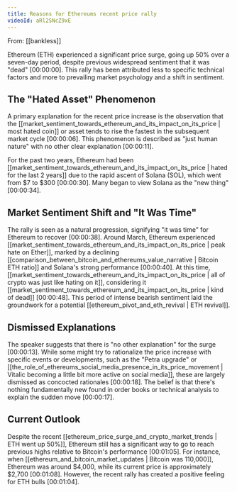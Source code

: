 ```yaml
---
title: Reasons for Ethereums recent price rally
videoId: aRl2SNcZ9xE
---
```


From: [[bankless]] <br/> 

Ethereum (ETH) experienced a significant price surge, going up 50% over a seven-day period, despite previous widespread sentiment that it was "dead" <a class="yt-timestamp" data-t="00:00:00">[00:00:00]</a>. This rally has been attributed less to specific technical factors and more to prevailing market psychology and a shift in sentiment.

## The "Hated Asset" Phenomenon

A primary explanation for the recent price increase is the observation that the [[market_sentiment_towards_ethereum_and_its_impact_on_its_price | most hated coin]] or asset tends to rise the fastest in the subsequent market cycle <a class="yt-timestamp" data-t="00:00:06">[00:00:06]</a>. This phenomenon is described as "just human nature" with no other clear explanation <a class="yt-timestamp" data-t="00:00:11">[00:00:11]</a>.

For the past two years, Ethereum had been [[market_sentiment_towards_ethereum_and_its_impact_on_its_price | hated for the last 2 years]] due to the rapid ascent of Solana (SOL), which went from $7 to $300 <a class="yt-timestamp" data-t="00:00:30">[00:00:30]</a>. Many began to view Solana as the "new thing" <a class="yt-timestamp" data-t="00:00:34">[00:00:34]</a>.

## Market Sentiment Shift and "It Was Time"

The rally is seen as a natural progression, signifying "it was time" for Ethereum to recover <a class="yt-timestamp" data-t="00:00:38">[00:00:38]</a>. Around March, Ethereum experienced [[market_sentiment_towards_ethereum_and_its_impact_on_its_price | peak hate on Ether]], marked by a declining [[comparison_between_bitcoin_and_ethereums_value_narrative | Bitcoin ETH ratio]] and Solana's strong performance <a class="yt-timestamp" data-t="00:00:40">[00:00:40]</a>. At this time, [[market_sentiment_towards_ethereum_and_its_impact_on_its_price | all of crypto was just like hating on it]], considering it [[market_sentiment_towards_ethereum_and_its_impact_on_its_price | kind of dead]] <a class="yt-timestamp" data-t="00:00:48">[00:00:48]</a>. This period of intense bearish sentiment laid the groundwork for a potential [[ethereum_pivot_and_eth_revival | ETH revival]].

## Dismissed Explanations

The speaker suggests that there is "no other explanation" for the surge <a class="yt-timestamp" data-t="00:00:13">[00:00:13]</a>. While some might try to rationalize the price increase with specific events or developments, such as the "Petra upgrade" or [[the_role_of_ethereums_social_media_presence_in_its_price_movement | Vitalic becoming a little bit more active on social media]], these are largely dismissed as concocted rationales <a class="yt-timestamp" data-t="00:00:18">[00:00:18]</a>. The belief is that there's nothing fundamentally new found in order books or technical analysis to explain the sudden move <a class="yt-timestamp" data-t="00:00:17">[00:00:17]</a>.

## Current Outlook

Despite the recent [[ethereum_price_surge_and_crypto_market_trends | ETH went up 50%]], Ethereum still has a significant way to go to reach previous highs relative to Bitcoin's performance <a class="yt-timestamp" data-t="00:01:05">[00:01:05]</a>. For instance, when [[ethereum_and_bitcoin_market_updates | Bitcoin was 110,000]], Ethereum was around $4,000, while its current price is approximately $2,700 <a class="yt-timestamp" data-t="00:01:08">[00:01:08]</a>. However, the recent rally has created a positive feeling for ETH bulls <a class="yt-timestamp" data-t="00:01:04">[00:01:04]</a>.